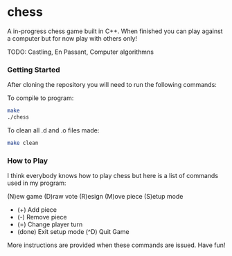 # chess

A in-progress chess game built in C++. When finished you can play against a computer but for now play with others only!

TODO: Castling, En Passant, Computer algorithmns

### Getting Started

After cloning the repository you will need to run the following commands:

To compile to program:
```bash
make
./chess
```

To clean all .d and .o files made:

```bash
make clean
```

### How to Play

I think everybody knows how to play chess but here is a list of commands used in my program:

(N)ew game
(D)raw vote
(R)esign
(M)ove piece
(S)etup mode
 - (+) Add piece
 - (-) Remove piece
 - (=) Change player turn
 - (done) Exit setup mode
(^D) Quit Game

More instructions are provided when these commands are issued. Have fun!





